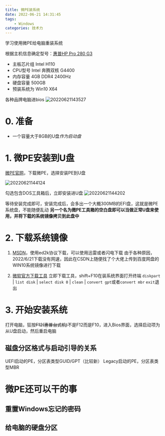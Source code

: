 ```yaml
---
title: 微PE装系统
date: 2022-06-21 14:31:45
tags:
    - Windows
categories: 技术力
---
```


学习使用微PE给电脑重装系统

<!-- more -->

根据主机信息确定型号：[惠普HP Pro 280 G3](https://detail.zol.com.cn/1211/1210556/param.shtml)


- 主板芯片组	Intel H110
- CPU型号	Intel 奔腾双核 G4400
- 内存容量 4GB DDR4 2400Hz
- 硬盘容量	500GB
- 预装系统为 Win10 X64


各种品牌电脑进bios
![20220621143527](https://raw.githubusercontent.com/yq010105/Blog_images/main/blogs/pictures/20220621143527.png)


# 0. 准备

- 一个容量大于8GB的U盘*作为启动盘*


# 1. 微PE安装到U盘

[微PE官网](https://www.wepe.com.cn/)，下载微PE，选择安装PE到U盘

![20220621144124](https://raw.githubusercontent.com/yq010105/Blog_images/main/blogs/pictures/20220621144124.png)

勾选包含DOS工具箱后，立即安装进U盘
![20220621144202](https://raw.githubusercontent.com/yq010105/Blog_images/main/blogs/pictures/20220621144202.png)

等待安装完成即可，安装完成后，会多出一个大概300MB的EFI盘，这就是微PE系统盘，不能随便乱动
**另一个名为微PE工具箱的空白盘即可以当做正常U盘来使用，并将下载的系统镜像拷贝到此盘中**

# 2. 下载系统镜像

1. [MSDN](https://msdn.itellyou.cn/)，使用ed2k协议下载，可以使用迅雷或者闪电下载
由于各种原因，2022/6/21下载没有网速，因此在CSDN上随便找了个大佬上传到百度网盘的WIN10系统镜像进行下载

2. [微软官方下载工具](https://www.microsoft.com/zh-cn/software-download/windows10) 立即下载工具，shift+F10在装系统界面打开终端
`diskpart` | `list disk` | `select disk 0` | `clean` | `convert gpt`或者`convert mbr` `exit`退出

# 3. 开始安装系统
打开电脑，狂按~~F12(惠普台式机)~~不是F12而是F10，进入Bios界面，选择启动项为从U盘启动，然后重启电脑

## 磁盘分区格式与启动引导的关系
UEFI启动的PE，分区表类型GUID/GPT（比较新）
Legacy启动的PE，分区表类型MBR

# 微PE还可以干的事
## 重置Windows忘记的密码
## 给电脑的硬盘分区

